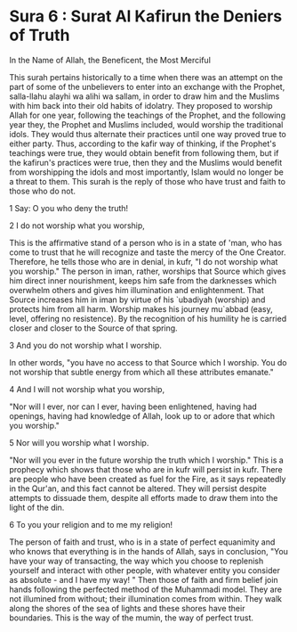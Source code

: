 Sura 6 : Surat Al Kafirun the Deniers of Truth
==============================================

In the Name of Allah, the Beneficent, the Most Merciful

This surah pertains historically to a time when there was an at­tempt
on the part of some of the unbelievers to enter into an exchange with
the Prophet, salla-llahu alayhi wa alihi wa sallam, in order to draw him
and the Muslims with him back into their old habits of idol­atry. They
proposed to worship Allah for one year, following the teachings of the
Prophet, and the following year they, the Prophet and Muslims included,
would worship the traditional idols. They would thus alternate their
practices until one way proved true to either party. Thus, according to
the kafir way of thinking, if the Prophet's teachings were true, they
would obtain benefit from follow­ing them, but if the kafirun's
practices were true, then they and the Muslims would benefit from
worshipping the idols and most impor­tantly, Islam would no longer be a
threat to them. This surah is the reply of those who have trust and
faith to those who do not.

1 Say: O you who deny the truth!

2 I do not worship what you worship,

This is the affirmative stand of a person who is in a state of 'man,
who has come to trust that he will recognize and taste the mercy of the
One Creator. Therefore, he tells those who are in denial, in kufr, "I do
not worship what you worship." The person in iman, rather, worships that
Source which gives him direct inner nourishment, keeps him safe from the
darknesses which overwhelm others and gives him illumination and
enlightenment. That Source increases him in iman by virtue of his
\`ubadiyah (worship) and protects him from all harm. Worship makes his
journey mu\`abbad (easy, level, offer­ing no resistence). By the
recognition of his humility he is carried closer and closer to the
Source of that spring.

3 And you do not worship what I worship.

In other words, "you have no access to that Source which I wor­ship.
You do not worship that subtle energy from which all these at­tributes
emanate."

4 And I will not worship what you worship,

"Nor will I ever, nor can I ever, having been enlightened, having had
openings, having had knowledge of Allah, look up to or adore that which
you worship."

5 Nor will you worship what I worship.

"Nor will you ever in the future worship the truth which I wor­ship."
This is a prophecy which shows that those who are in kufr will persist
in kufr. There are people who have been created as fuel for the Fire, as
it says repeatedly in the Qur'an, and this fact cannot be al­tered. They
will persist despite attempts to dissuade them, despite all efforts made
to draw them into the light of the din.

6 To you your religion and to me my religion!

The person of faith and trust, who is in a state of perfect equa­nimity
and who knows that everything is in the hands of Allah, says in
conclusion, "You have your way of transacting, the way which you choose
to replenish yourself and interact with other people, with whatever
entity you consider as absolute - and I have my way! " Then those of
faith and firm belief join hands following the perfected meth­od of the
Muhammadi model. They are not illumined from without; their illumination
comes from within. They walk along the shores of the sea of lights and
these shores have their boundaries. This is the way of the mumin, the
way of perfect trust.



